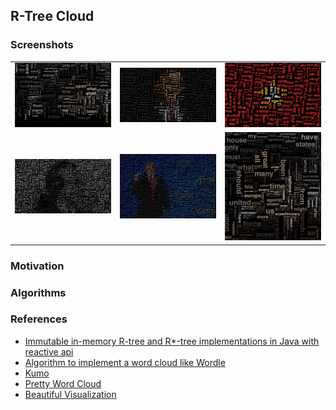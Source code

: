 ##  R-Tree Cloud

### Screenshots

<table>
    <tr>
        <td><img src="data/shakespeare-output.png" width="500"/></td>
        <td><img src="data/obama-output.png" width="500"/></td>
        <td><img src="data/vietnam-output.png" width="500"/></td>
    </tr>
    <tr>
        <td><img src="data/goethe-output.png" width="500"/></td>
        <td><img src="data/trump-output.png" width="500"/></td>
        <td><img src="data/churchill-output.png" width="500"/></td>
    </tr>
</table>

### Motivation

### Algorithms

### References
- [Immutable in-memory R-tree and R*-tree implementations in Java with reactive api](https://github.com/davidmoten/rtree)
- [Algorithm to implement a word cloud like Wordle](https://stackoverflow.com/questions/342687/algorithm-to-implement-a-word-cloud-like-wordle)
- [Kumo](https://github.com/kennycason/kumo)
- [Pretty Word Cloud](https://github.com/prettywordcloud/prettywordcloud.github.io)
- [Beautiful Visualization](https://www.oreilly.com/library/view/beautiful-visualization/9781449379889/)